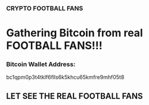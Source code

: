 ### CRYPTO FOOTBALL FANS
# Gathering Bitcoin from real FOOTBALL FANS!!!
### Bitcoin Wallet Address:
bc1qpm0p3t4tklf6flls6k5khcu65kmfre9mhf05t8
## LET SEE THE REAL FOOTBALL FANS
